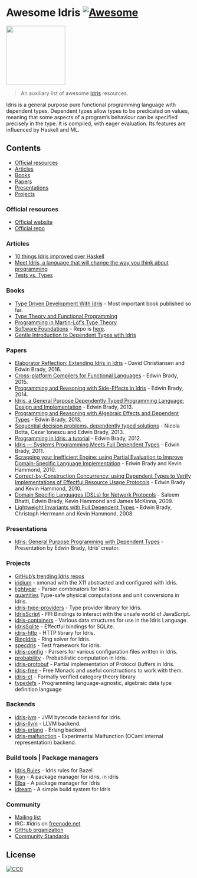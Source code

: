 Awesome Idris [![Awesome](https://cdn.rawgit.com/sindresorhus/awesome/d7305f38d29fed78fa85652e3a63e154dd8e8829/media/badge.svg)](https://github.com/sindresorhus/awesome)
=========================================================================================================================================================================

[<img src="https://www.idris-lang.org/logo/logo.png" width="160" />](https://www.idris-lang.org/)

> An auxiliary list of awesome [Idris](https://www.idris-lang.org/) resources.

Idris is a general purpose pure functional programming language with dependent types. Dependent types allow types to be predicated on values, meaning that some aspects of a program’s behaviour can be specified precisely in the type. It is compiled, with eager evaluation. Its features are influenced by Haskell and ML.

Contents
--------

-   [Official resources](#official-resources)
-   [Articles](#articles)
-   [Books](#books)
-   [Papers](#papers)
-   [Presentations](#presentations)
-   [Projects](#projects)

### Official resources

-   [Official website](https://www.idris-lang.org/)
-   [Official repo](https://github.com/idris-lang/Idris-dev)

### Articles

-   [10 things Idris improved over Haskell](https://deque.blog/2017/06/14/10-things-idris-improved-over-haskell/)
-   [Meet Idris, a language that will change the way you think about programming](https://crufter.com/idris-a-language-that-will-change-the-way-you-think-about-programming)
-   [Tests vs. Types](http://kevinmahoney.co.uk/articles/tests-vs-types/)

### Books

-   [Type Driven Development With Idris](https://www.manning.com/books/type-driven-development-with-idris) - Most important book published so far.
-   [Type Theory and Functional Programming](https://www.cs.kent.ac.uk/people/staff/sjt/TTFP/)
-   [Programming in Martin-Löf’s Type Theory](http://www.cse.chalmers.se/research/group/logic/book/book.pdf)
-   [Software Foundations](https://idris-hackers.github.io/software-foundations/pdf/sf-idris-2018.pdf) - Repo is [here](https://github.com/idris-hackers/software-foundations).
-   [Gentle Introduction to Dependent Types with Idris](https://leanpub.com/gidti)

### Papers

-   [Elaborator Reflection: Extending Idris in Idris](https://eb.host.cs.st-andrews.ac.uk/drafts/elab-reflection.pdf) - David Christiansen and Edwin Brady, 2016.
-   [Cross-platform Compilers for Functional Languages](https://eb.host.cs.st-andrews.ac.uk/drafts/compile-idris.pdf) - Edwin Brady, 2015.
-   [Programming and Reasoning with Side-Effects in Idris](https://eb.host.cs.st-andrews.ac.uk/drafts/eff-tutorial.pdf) - Edwin Brady, 2014.
-   [Idris, a General Purpose Dependently Typed Programming Language: Design and Implementation](https://pdfs.semanticscholar.org/1407/220ca09070233dca256433430d29e5321dc2.pdf) - Edwin Brady, 2013.
-   [Programming and Reasoning with Algebraic Effects and Dependent Types](https://eb.host.cs.st-andrews.ac.uk/drafts/effects.pdf) - Edwin Brady, 2013.
-   [Sequential decision problems, dependently typed solutions](http://eb.host.cs.st-andrews.ac.uk/writings/plmms13.pdf) - Nicola Botta, Cezar Ionescu and Edwin Brady, 2013.
-   [Programming in Idris: a tutorial](http://eb.host.cs.st-andrews.ac.uk/writings/idris-tutorial.pdf) - Edwin Brady, 2012.
-   [Idris — Systems Programming Meets Full Dependent Types](https://eb.host.cs.st-andrews.ac.uk/writings/plpv11.pdf) - Edwin Brady, 2011.
-   [Scrapping your Inefficient Engine: using Partial Evaluation to Improve Domain-Specific Language Implementation](http://eb.host.cs.st-andrews.ac.uk/writings/icfp10.pdf) - Edwin Brady and Kevin Hammond, 2010.
-   [Correct-by-Construction Concurrency: using Dependent Types to Verify Implementations of Effectful Resource Usage Protocols](http://eb.host.cs.st-andrews.ac.uk/writings/fi-cbc.pdf) - Edwin Brady and Kevin Hammond, 2010.
-   [Domain Specific Languages (DSLs) for Network Protocols](http://eb.host.cs.st-andrews.ac.uk/drafts/ngna2009-dsl.pdf) - Saleem Bhatti, Edwin Brady, Kevin Hammond and James McKinna, 2009.
-   [Lightweight Invariants with Full Dependent Types](http://eb.host.cs.st-andrews.ac.uk/drafts/tfp08.pdf) - Edwin Brady, Christoph Herrmann and Kevin Hammond, 2008.

### Presentations

-   [Idris: General Purpose Programming with Dependent Types](https://www.youtube.com/watch?v=vkIlW797JN8) - Presentation by Edwin Brady, Idris’ creator.

### Projects

-   [GitHub’s trending Idris repos](https://github.com/trending/idris)
-   [iridium](https://github.com/puffnfresh/iridium) - xmonad with the X11 abstracted and configured with Idris.
-   [lightyear](https://github.com/ziman/lightyear) - Parser combinators for Idris.
-   [quantities](https://github.com/timjb/quantities) Type-safe physical computations and unit conversions in Idris.
-   [idris-type-providers](https://github.com/david-christiansen/idris-type-providers) - Type provider library for Idris.
-   [IdrisScript](https://github.com/idris-hackers/IdrisScript) - FFI Bindings to interact with the unsafe world of JavaScript.
-   [idris-containers](https://github.com/jfdm/idris-containers) - Various data structures for use in the Idris Language.
-   [IdrisSqlite](https://github.com/david-christiansen/IdrisSqlite) - Effectful bindings for SQLite.
-   [idris-http](https://github.com/uwap/idris-http) - HTTP library for Idris.
-   [RingIdris](https://github.com/FranckS/RingIdris) - Ring solver for Idris.
-   [specdris](https://github.com/pheymann/specdris) - Test framework for Idris.
-   [idris-config](https://github.com/jfdm/idris-config) - Parsers for various configuration files written in Idris.
-   [probability](https://github.com/BlackBrane/probability) - Probabilistic computation in Idris.
-   [idris-protobuf](https://github.com/google/idris-protobuf) - Partial implementation of Protocol Buffers in Idris.
-   [idris-free](https://github.com/idris-hackers/idris-free) - Free Monads and useful constructions to work with them.
-   [idris-ct](https://github.com/statebox/idris-ct) - Formally verified category theory library
-   [typedefs](https://github.com/typedefs/typedefs) - Programming language-agnostic, algebraic data type definition language

### Backends

-   [idris-jvm](https://github.com/mmhelloworld/idris-jvm) - JVM bytecode backend for Idris.
-   [idris-llvm](https://github.com/idris-hackers/idris-llvm) - LLVM backend.
-   [idris-erlang](https://github.com/lenary/idris-erlang) - Erlang backend.
-   [idris-malfunction](https://github.com/stedolan/idris-malfunction) - Experimental Malfunction (OCaml internal representation) backend.

### Build tools | Package managers

-   [Idris Rules](http://idris.build) - Idris rules for Bazel
-   [Ikan](https://github.com/idris-industry/ikan) - A package manager for idris, in idris
-   [Elba](https://github.com/elba/elba) - A package manager for Idris
-   [idream](https://github.com/idream-build/idream) - A simple build system for Idris

### Community

-   [Mailing list](http://groups.google.com/group/idris-lang)
-   IRC: \#idris on [freenode.net](https://webchat.freenode.net/)
-   [GitHub organization](https://github.com/idris-hackers)
-   [Community Standards](https://www.idris-lang.org/documentation/community-standards/)

License
-------

[![CC0](http://mirrors.creativecommons.org/presskit/buttons/88x31/svg/cc-zero.svg)](https://creativecommons.org/publicdomain/zero/1.0/)

